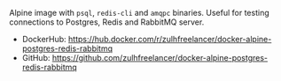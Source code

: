 Alpine image with `psql`, `redis-cli` and `amqpc` binaries. Useful for testing connections to Postgres, Redis and RabbitMQ server.

- DockerHub: https://hub.docker.com/r/zulhfreelancer/docker-alpine-postgres-redis-rabbitmq
- GitHub: https://github.com/zulhfreelancer/docker-alpine-postgres-redis-rabbitmq
